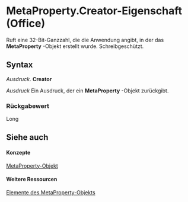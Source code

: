 
# MetaProperty.Creator-Eigenschaft (Office)

Ruft eine 32-Bit-Ganzzahl, die die Anwendung angibt, in der das  **MetaProperty** -Objekt erstellt wurde. Schreibgeschützt.


## Syntax

 _Ausdruck_. **Creator**

 _Ausdruck_ Ein Ausdruck, der ein **MetaProperty** -Objekt zurückgibt.


### Rückgabewert

Long


## Siehe auch


#### Konzepte


[MetaProperty-Objekt](4379d183-9b80-92d8-1dd0-ac9be400e366.md)
#### Weitere Ressourcen


[Elemente des MetaProperty-Objekts](http://msdn.microsoft.com/library/97df3875-dd87-03b8-44f6-a8804d5ee1bd%28Office.15%29.aspx)